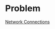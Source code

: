 # Problem

[Network Connections](https://uva.onlinejudge.org/index.php?option=com_onlinejudge&Itemid=8&page=show_problem&problem=734)
